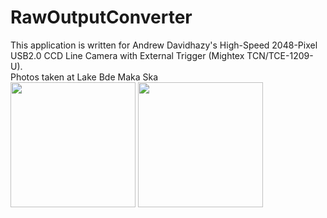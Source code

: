 # RawOutputConverter
This application is written for Andrew Davidhazy's High-Speed 2048-Pixel USB2.0 CCD Line Camera with External Trigger (Mightex TCN/TCE-1209-U).\
Photos taken at Lake Bde Maka Ska \
<img height="200" src="https://user-images.githubusercontent.com/1282659/131254678-5074a060-ce41-4f67-8972-d2cfcaa079e3.jpg">
<img height="200" src="https://user-images.githubusercontent.com/1282659/131254682-988c510d-d4a6-4a7d-8519-19f69385bc52.jpg">


